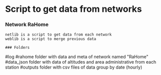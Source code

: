 # Script to get data from networks 

### Network RaHome
```
netlib is a script to get data from each network
weblib is a script to merge previous data

### Folders
```
#log 
#rahome folder with data and meta of network named "RaHome"
#data_json folder with data of altitudes and area administrative from each station
#outputs folder with csv files of data group by date (hourly)
